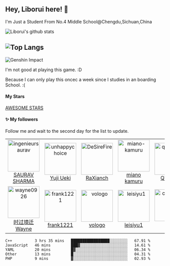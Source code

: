 ## Hey, Liborui  here! :wave: 
I'm Just a Student From No.4 Middle School@Chengdu,Sichuan,China


![Liborui's github stats](https://github-readme-stats.vercel.app/api?username=lbr77)

![Top Langs](https://github-readme-stats.vercel.app/api/top-langs/?username=lbr77&layout=compact)
---

![Genshin Impact](https://genshin-card.getloli.com/17/273618005.png)

I'm not good at playing this game. :D

Because I can only play this oncec a week since I studies in an boarding School. :(


#### My Stars

[AWESOME STARS](https://github.com/lbr77/lbr77/blob/master/AWESOME-STARS.md)

#### :sparkles: My followers

Follow me and wait to the second day for the list to update. 

<!--START_SECTION:top-followers-->
<table>
  <tr>
    <td align="center">
      <a href="https://github.com/ingenieursaurav">
        <img src="https://avatars2.githubusercontent.com/u/11607373" width="100px;" alt="ingenieursaurav"/>
      </a>
      <br />
      <a href="https://github.com/ingenieursaurav">SAURAV SHARMA</a>
    </td>
    <td align="center">
      <a href="https://github.com/unhappychoice">
        <img src="https://avatars2.githubusercontent.com/u/5608948" width="100px;" alt="unhappychoice"/>
      </a>
      <br />
      <a href="https://github.com/unhappychoice">Yuji Ueki</a>
    </td>
    <td align="center">
      <a href="https://github.com/DeSireFire">
        <img src="https://avatars2.githubusercontent.com/u/18726905" width="100px;" alt="DeSireFire"/>
      </a>
      <br />
      <a href="https://github.com/DeSireFire">RaXianch</a>
    </td>
    <td align="center">
      <a href="https://github.com/miano-kamuru">
        <img src="https://avatars2.githubusercontent.com/u/63651644" width="100px;" alt="miano-kamuru"/>
      </a>
      <br />
      <a href="https://github.com/miano-kamuru">miano kamuru</a>
    </td>
    <td align="center">
      <a href="https://github.com/qwqcode">
        <img src="https://avatars2.githubusercontent.com/u/22412567" width="100px;" alt="qwqcode"/>
      </a>
      <br />
      <a href="https://github.com/qwqcode">QWQAQ</a>
    </td>
    <td align="center">
      <a href="https://github.com/Zfour">
        <img src="https://avatars2.githubusercontent.com/u/19563906" width="100px;" alt="Zfour"/>
      </a>
      <br />
      <a href="https://github.com/Zfour">Zfour</a>
    </td>
    <td align="center">
      <a href="https://github.com/2X-ercha">
        <img src="https://avatars2.githubusercontent.com/u/72645310" width="100px;" alt="2X-ercha"/>
      </a>
      <br />
      <a href="https://github.com/2X-ercha">noionion</a>
    </td>
  </tr>
  <tr>
    <td align="center">
      <a href="https://github.com/wayne0926">
        <img src="https://avatars2.githubusercontent.com/u/63389859" width="100px;" alt="wayne0926"/>
      </a>
      <br />
      <a href="https://github.com/wayne0926">时过境迁Wayne</a>
    </td>
    <td align="center">
      <a href="https://github.com/frank1221">
        <img src="https://avatars2.githubusercontent.com/u/67230058" width="100px;" alt="frank1221"/>
      </a>
      <br />
      <a href="https://github.com/frank1221">frank1221</a>
    </td>
    <td align="center">
      <a href="https://github.com/vologo">
        <img src="https://avatars2.githubusercontent.com/u/65098722" width="100px;" alt="vologo"/>
      </a>
      <br />
      <a href="https://github.com/vologo">vologo</a>
    </td>
    <td align="center">
      <a href="https://github.com/leisiyu1">
        <img src="https://avatars2.githubusercontent.com/u/53390868" width="100px;" alt="leisiyu1"/>
      </a>
      <br />
      <a href="https://github.com/leisiyu1">leisiyu1</a>
    </td>
    <td align="center">
      <a href="https://github.com/chengliyi">
        <img src="https://avatars2.githubusercontent.com/u/42287615" width="100px;" alt="chengliyi"/>
      </a>
      <br />
      <a href="https://github.com/chengliyi">礼仪</a>
    </td>
    <td align="center">
      <a href="https://github.com/MDSjk">
        <img src="https://avatars2.githubusercontent.com/u/49581883" width="100px;" alt="MDSjk"/>
      </a>
      <br />
      <a href="https://github.com/MDSjk">Noir_</a>
    </td>
    <td align="center">
      <a href="https://github.com/yaBorn">
        <img src="https://avatars2.githubusercontent.com/u/80666908" width="100px;" alt="yaBorn"/>
      </a>
      <br />
      <a href="https://github.com/yaBorn">干拌刀削~</a>
    </td>
  </tr>
</table>
<!--END_SECTION:top-followers-->

<!--START_SECTION:waka-->
```text
C++          3 hrs 35 mins   █████████████████░░░░░░░░   67.91 % 
JavaScript   46 mins         ███▓░░░░░░░░░░░░░░░░░░░░░   14.61 % 
YAML         20 mins         █▓░░░░░░░░░░░░░░░░░░░░░░░   06.34 % 
Other        13 mins         █░░░░░░░░░░░░░░░░░░░░░░░░   04.31 % 
PHP          9 mins          ▓░░░░░░░░░░░░░░░░░░░░░░░░   02.93 % 
```
<!--END_SECTION:waka-->

